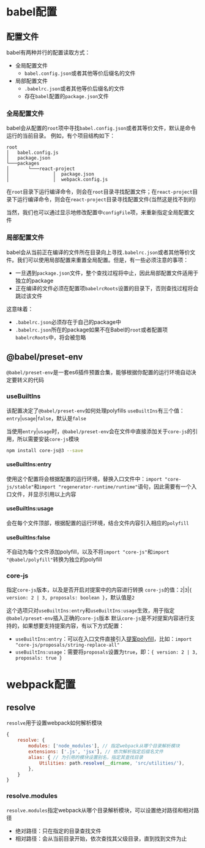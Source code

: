 # babel配置

## 配置文件

babel有两种并行的配置读取方式：

- 全局配置文件
    - `babel.config.json`或者其他等价后缀名的文件
- 局部配置文件
    - `.babelrc.json`或者其他等价后缀名的文件
    - 存在`babel`配置的`package.json`文件

### 全局配置文件

babel会从配置的`root`项中寻找`babel.config.json`或者其等价文件，默认是命令运行的当前目录。
例如，有个项目结构如下：

```
root
│   babel.config.js    
│   package.json    
└───packages
│       └───react-project
│                │  package.json
│                │  webpack.config.js
```

在`root`目录下运行编译命令，则会在`root`目录寻找配置文件；在`react-project`目录下运行编译命令，则会在`react-project`目录寻找配置文件(当然这是找不到的)

当然，我们也可以通过显示地修改配置中`configFile`项，来重新指定全局配置文件

### 局部配置文件

babel会从当前正在编译的文件所在目录向上寻找`.babelrc.json`或者其他等价文件。我们可以使用局部配置来重置全局配置。但是，有一些必须注意的事项：

- 一旦遇到`package.json`文件，整个查找过程将中止，因此局部配置文件适用于独立的package
- 正在编译的文件必须在配置项`babelrcRoots`设置的目录下，否则查找过程将会跳过该文件

这意味着：

- `.babelrc.json`必须存在于自己的package中
- `.babelrc.json`所在的package如果不在Babel的`root`或者配置项`babelrcRoots`中，将会被忽略

## @babel/preset-env

`@babel/preset-env`是一套es6插件预置合集，能够根据你配置的运行环境自动决定要转义的代码

### useBuiltIns

该配置决定了`@babel/preset-env`如何处理polyfills
`useBuiltIns`有三个值：`entry`|`usage`|`false`，默认是`false`

当使用`entry`|`usage`时，`@babel/preset-env`会在文件中直接添加关于`core-js`的引用，所以需要安装`core-js`模块

```bash
npm install core-js@3 --save
```

#### useBuiltIns:entry

使用这个配置将会根据配置的运行环境，替换入口文件中：`import "core-js/stable"`和`import "regenerator-runtime/runtime"`语句，因此需要有一个入口文件，并显示引用以上内容

#### useBuiltIns:usage

会在每个文件顶部，根据配置的运行环境，结合文件内容引入相应的`polyfill`

#### useBuiltIns:false

不自动为每个文件添加polyfill，以及不将`import "core-js"`和`import "@babel/polyfill"`转换为独立的polyfill

### core-js

指定`core-js`版本，以及是否开启对提案中的内容进行转换
`core-js`的值：`2`|`3`|`{ version: 2 | 3, proposals: boolean }`，默认值是`2`

这个选项只对`useBuiltIns:entry`和`useBuiltIns:usage`生效，用于指定`@babel/preset-env`插入正确的`core-js`版本
默认`core-js`是不对提案内容进行支持的，如果想要支持提案内容，有以下方式配置：

- `useBuiltIns:entry`：可以在入口文件直接引入[提案polyfill](https://github.com/zloirock/core-js/tree/master/packages/core-js/proposals)，比如：`import "core-js/proposals/string-replace-all"`
- `useBuiltIns:usage`：需要将`proposals`设置为`true`，即：`{ version: 2 | 3, proposals: true }`

# webpack配置

## resolve

`resolve`用于设置webpack如何解析模块

```js
{
    resolve: {
        modules: ['node_modules'], // 指定webpack从哪个目录解析模块
        extensions: ['.js', 'jsx'], // 依次解析指定后缀名文件
        alias: { // 为引用的模块设置别名，指定其查找目录
            Utilities: path.resolve(__dirname, 'src/utilities/'),
        },
    }
}
```

### resolve.modules 

`resolve.modules`指定webpack从哪个目录解析模块，可以设置绝对路径和相对路径

- 绝对路径：只在指定的目录查找文件
- 相对路径：会从当前目录开始，依次查找其父级目录，直到找到文件为止